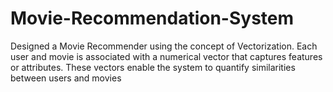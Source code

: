 # Movie-Recommendation-System
Designed a Movie Recommender using the concept of Vectorization. Each user and movie is associated with a numerical vector that captures features or attributes. These vectors enable the system to quantify similarities between users and movies
